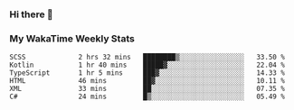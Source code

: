 ### Hi there 👋

<!--
**royschrauwen/royschrauwen** is a ✨ _special_ ✨ repository because its `README.md` (this file) appears on your GitHub profile.

Here are some ideas to get you started:

- 🔭 I’m currently working on ...
- 🌱 I’m currently learning ...
- 👯 I’m looking to collaborate on ...
- 🤔 I’m looking for help with ...
- 💬 Ask me about ...
- 📫 How to reach me: ...
- 😄 Pronouns: ...
- ⚡ Fun fact: ...
-->


### My WakaTime Weekly Stats
<!--START_SECTION:waka-->

```text
SCSS             2 hrs 32 mins   ████████▒░░░░░░░░░░░░░░░░   33.50 %
Kotlin           1 hr 40 mins    █████▓░░░░░░░░░░░░░░░░░░░   22.04 %
TypeScript       1 hr 5 mins     ███▓░░░░░░░░░░░░░░░░░░░░░   14.33 %
HTML             46 mins         ██▓░░░░░░░░░░░░░░░░░░░░░░   10.11 %
XML              33 mins         ██░░░░░░░░░░░░░░░░░░░░░░░   07.35 %
C#               24 mins         █▒░░░░░░░░░░░░░░░░░░░░░░░   05.49 %
```

<!--END_SECTION:waka-->
